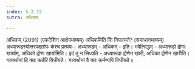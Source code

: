 ```yaml
---
index: 5.2.73
sutra: अधिकम्

---
```

 अधिकम् (2091) (एकदेशिन आक्षेपभाष्यम्) अधिकमिति किं निपात्यते? (समाधानभाष्यम्) अध्यारूढस्योत्तरपदलोपः कंश्च प्रत्ययः। अध्यारूढम् - अधिकम् - इति। भवेत्सिद्धम् - अध्यारूढो द्रोणः खार्याम्, अधिको द्रोणः खार्यामिति। इदं तु न सिध्यति - अध्यारूढा द्रोणेन खारी, अधिका द्रोणेन खारीति। गत्यर्थानां हि क्तः कर्तरि विधीयते। गत्यर्थानां वै क्तः कर्मण्यपि विधीयते॥ 